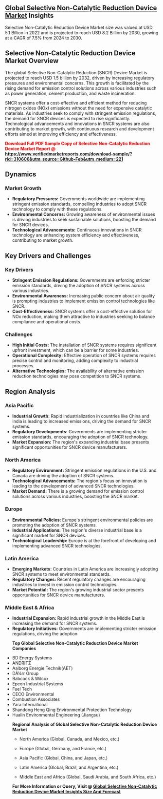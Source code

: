 <h2><a href="https://www.verifiedmarketreports.com/download-sample/?rid=310606&amp;utm_source=Github&amp;utm_medium=221" target="_blank">Global Selective Non-Catalytic Reduction Device Market</a> Insights</h2><p>Selective Non-Catalytic Reduction Device Market size was valued at USD 5.1 Billion in 2022 and is projected to reach USD 8.2 Billion by 2030, growing at a CAGR of 7.5% from 2024 to 2030.</p><p> <h2>Selective Non-Catalytic Reduction Device Market Overview</h2> <p>The global Selective Non-Catalytic Reduction (SNCR) Device Market is projected to reach USD 1.5 billion by 2032, driven by increasing regulatory pressures and environmental concerns. This growth is facilitated by the rising demand for emission control solutions across various industries such as power generation, cement production, and waste incineration. </p> <p>SNCR systems offer a cost-effective and efficient method for reducing nitrogen oxides (NOx) emissions without the need for expensive catalytic materials. As industries seek to comply with stringent emission regulations, the demand for SNCR devices is expected to rise significantly. Technological advancements and innovations in SNCR systems are also contributing to market growth, with continuous research and development efforts aimed at improving efficiency and effectiveness. </p> <p><strong><p><span class=""><span style="color: #ff0000;"><strong>Download Full PDF Sample Copy of Selective Non-Catalytic Reduction Device Market Report</strong> @ </span><a href="https://www.verifiedmarketreports.com/download-sample/?rid=310606&amp;utm_source=Github-Feb&amp;utm_medium=221" target="_blank">https://www.verifiedmarketreports.com/download-sample/?rid=310606&amp;utm_source=Github-Feb&amp;utm_medium=221</a></span></p></strong></p> <h2>Dynamics</h2> <h3>Market Growth</h3> <ul> <li><strong>Regulatory Pressures:</strong> Governments worldwide are implementing stringent emission standards, compelling industries to adopt SNCR technology to comply with these regulations. </li> <li><strong>Environmental Concerns:</strong> Growing awareness of environmental issues is driving industries to seek sustainable solutions, boosting the demand for SNCR devices. </li> <li><strong>Technological Advancements:</strong> Continuous innovations in SNCR technology are enhancing system efficiency and effectiveness, contributing to market growth. </li> </ul> <h2>Key Drivers and Challenges</h2> <h3>Key Drivers</h3> <ul> <li><strong>Stringent Emission Regulations:</strong> Governments are enforcing stricter emission standards, driving the adoption of SNCR systems across various industries. </li> <li><strong>Environmental Awareness:</strong> Increasing public concern about air quality is prompting industries to implement emission control technologies like SNCR. </li> <li><strong>Cost-Effectiveness:</strong> SNCR systems offer a cost-effective solution for NOx reduction, making them attractive to industries seeking to balance compliance and operational costs. </li> </ul> <h3>Challenges</h3> <ul> <li><strong>High Initial Costs:</strong> The installation of SNCR systems requires significant upfront investment, which can be a barrier for some industries. </li> <li><strong>Operational Complexity:</strong> Effective operation of SNCR systems requires precise control and monitoring, adding complexity to industrial processes. </li> <li><strong>Alternative Technologies:</strong> The availability of alternative emission reduction technologies may pose competition to SNCR systems. </li> </ul> <h2>Region Analysis</h2> <h3>Asia Pacific</h3> <ul> <li><strong>Industrial Growth:</strong> Rapid industrialization in countries like China and India is leading to increased emissions, driving the demand for SNCR systems. </li> <li><strong>Regulatory Developments:</strong> Governments are implementing stricter emission standards, encouraging the adoption of SNCR technology. </li> <li><strong>Market Expansion:</strong> The region's expanding industrial base presents significant opportunities for SNCR device manufacturers. </li> </ul> <h3>North America</h3> <ul> <li><strong>Regulatory Environment:</strong> Stringent emission regulations in the U.S. and Canada are driving the adoption of SNCR systems. </li> <li><strong>Technological Advancements:</strong> The region's focus on innovation is leading to the development of advanced SNCR technologies. </li> <li><strong>Market Demand:</strong> There is a growing demand for emission control solutions across various industries, boosting the SNCR market. </li> </ul> <h3>Europe</h3> <ul> <li><strong>Environmental Policies:</strong> Europe's stringent environmental policies are promoting the adoption of SNCR systems. </li> <li><strong>Industrial Applications:</strong> The region's diverse industrial base is a significant market for SNCR devices. </li> <li><strong>Technological Leadership:</strong> Europe is at the forefront of developing and implementing advanced SNCR technologies. </li> </ul> <h3>Latin America</h3> <ul> <li><strong>Emerging Markets:</strong> Countries in Latin America are increasingly adopting SNCR systems to meet environmental standards. </li> <li><strong>Regulatory Changes:</strong> Recent regulatory changes are encouraging industries to invest in emission control technologies. </li> <li><strong>Market Potential:</strong> The region's growing industrial sector presents opportunities for SNCR device manufacturers. </li> </ul> <h3>Middle East & Africa</h3> <ul> <li><strong>Industrial Expansion:</strong> Rapid industrial growth in the Middle East is increasing the demand for SNCR systems. </li> <li><strong>Regulatory Initiatives:</strong> Governments are implementing stricter emission regulations, driving the adoption</p><p><strong>Top Global Selective Non-Catalytic Reduction Device Market Companies</strong></p><div data-test-id=""><p><li>BD Energy Systems</li><li> ANDRITZ</li><li> Aalborg Energie Technik(AET)</li><li> DÃ¼rr Group</li><li> Babcock & Wilcox</li><li> Epcon Industrial Systems</li><li> Fuel Tech</li><li> CECO Environmental</li><li> Combustion Associates</li><li> Yara International</li><li> Shandong Heng Qing Environmental Protection Technology</li><li> Hualin Environmental Engineering (Jiangsu)</li></p><div><strong>Regional Analysis of&nbsp;Global Selective Non-Catalytic Reduction Device Market</strong></div><ul><li dir="ltr"><p dir="ltr">North America&nbsp;(Global, Canada, and Mexico, etc.)</p></li><li dir="ltr"><p dir="ltr">Europe (Global, Germany, and France, etc.)</p></li><li dir="ltr"><p dir="ltr">Asia Pacific&nbsp;(Global, China, and Japan, etc.)</p></li><li dir="ltr"><p dir="ltr">Latin America&nbsp;(Global, Brazil, and Argentina, etc.)</p></li><li dir="ltr">Middle East and Africa&nbsp;(Global, Saudi Arabia, and South Africa, etc.)</li></ul><p><strong>For More Information or Query, Visit @&nbsp;</strong><strong><a href="https://www.verifiedmarketreports.com/product/selective-non-catalytic-reduction-device-market/?utm_source=Github&amp;utm_medium=221" target="_blank">Global Selective Non-Catalytic Reduction Device Market Insights Size And Forecast</a></strong></p></div>

